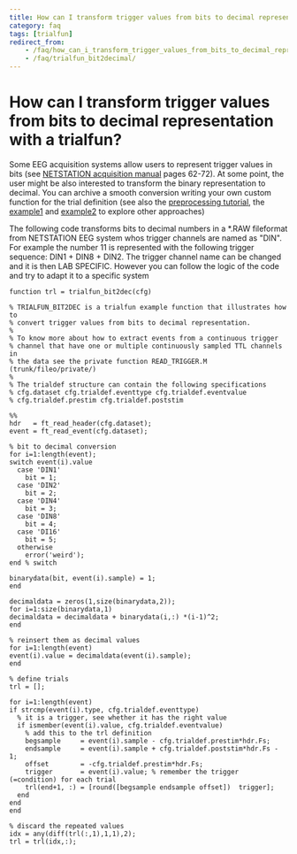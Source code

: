 ```yaml
---
title: How can I transform trigger values from bits to decimal representation with a trialfun?
category: faq
tags: [trialfun]
redirect_from:
    - /faq/how_can_i_transform_trigger_values_from_bits_to_decimal_representation_with_a_trialfun/
    - /faq/trialfun_bit2decimal/
---
```


# How can I transform trigger values from bits to decimal representation with a trialfun?

Some EEG acquisition systems allow users to represent trigger values in bits (see [NETSTATION acquisition manual](http://cb3.unl.edu/dbrainlab/wp-content/uploads/sites/2/2013/12/Acquisition_Manual.pdf) pages 62-72). At some point, the user might be also interested to transform the binary representation to decimal. You can archive a smooth conversion writing your own custom function for the trial definition (see also the [preprocessing tutorial](/tutorial/preprocessing#use_your_own_function_for_trial_selection), the [example1](/example/preproc/trialdef_emg) and [example2](/example/preproc/trialfun) to explore other approaches)

The following code transforms bits to decimal numbers in a \*.RAW fileformat from NETSTATION EEG system whos trigger channels are named as "DIN". For example the number 11 is represented with the following trigger sequence: DIN1 + DIN8 + DIN2. The trigger channel name can be changed and it is then LAB SPECIFIC. However you can follow the logic of the code and try to adapt it to a specific system

    function trl = trialfun_bit2dec(cfg)

    % TRIALFUN_BIT2DEC is a trialfun example function that illustrates how to
    % convert trigger values from bits to decimal representation.
    %
    % To know more about how to extract events from a continuous trigger
    % channel that have one or multiple continuously sampled TTL channels in
    % the data see the private function READ_TRIGGER.M (trunk/fileo/private/)
    %
    % The trialdef structure can contain the following specifications
    % cfg.dataset cfg.trialdef.eventtype cfg.trialdef.eventvalue
    % cfg.trialdef.prestim cfg.trialdef.poststim

    %%
    hdr   = ft_read_header(cfg.dataset);
    event = ft_read_event(cfg.dataset);

    % bit to decimal conversion
    for i=1:length(event);
    switch event(i).value
      case 'DIN1'
        bit = 1;
      case 'DIN2'
        bit = 2;
      case 'DIN4'
        bit = 3;
      case 'DIN8'
        bit = 4;
      case 'DI16'
        bit = 5;
      otherwise
        error('weird');
    end % switch

    binarydata(bit, event(i).sample) = 1;
    end

    decimaldata = zeros(1,size(binarydata,2));
    for i=1:size(binarydata,1)
    decimaldata = decimaldata + binarydata(i,:) *(i-1)^2;
    end

    % reinsert them as decimal values
    for i=1:length(event)
    event(i).value = decimaldata(event(i).sample);
    end

    % define trials
    trl = [];

    for i=1:length(event)
    if strcmp(event(i).type, cfg.trialdef.eventtype)
      % it is a trigger, see whether it has the right value
      if ismember(event(i).value, cfg.trialdef.eventvalue)
        % add this to the trl definition
        begsample     = event(i).sample - cfg.trialdef.prestim*hdr.Fs;
        endsample     = event(i).sample + cfg.trialdef.poststim*hdr.Fs - 1;
        offset        = -cfg.trialdef.prestim*hdr.Fs;
        trigger       = event(i).value; % remember the trigger (=condition) for each trial
        trl(end+1, :) = [round([begsample endsample offset])  trigger];
      end
    end
    end

    % discard the repeated values
    idx = any(diff(trl(:,1),1,1),2);
    trl = trl(idx,:);
